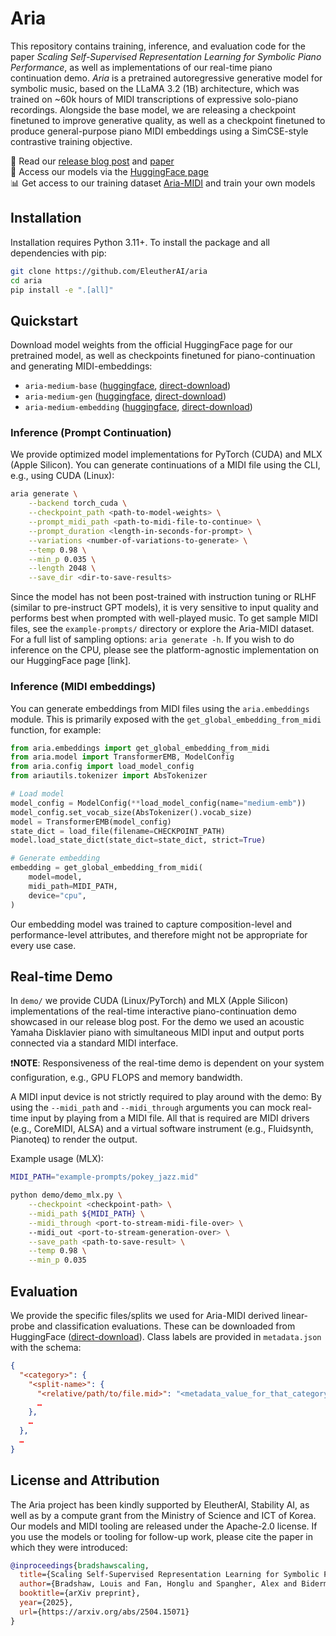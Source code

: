 # Aria

This repository contains training, inference, and evaluation code for the paper *Scaling Self-Supervised Representation Learning for Symbolic Piano Performance*, as well as implementations of our real-time piano continuation demo. *Aria* is a pretrained autoregressive generative model for symbolic music, based on the LLaMA 3.2 (1B) architecture, which was trained on ~60k hours of MIDI transcriptions of expressive solo-piano recordings. Alongside the base model, we are releasing a checkpoint finetuned to improve generative quality, as well as a checkpoint finetuned to produce general-purpose piano MIDI embeddings using a SimCSE-style contrastive training objective.

📖 Read our [release blog post](https://example.com/) and [paper](https://example.com/)  
🤗 Access our models via the [HuggingFace page](https://huggingface.co/loubb/aria-medium-base)  
📊 Get access to our training dataset [Aria-MIDI](https://huggingface.co/datasets/loubb/aria-midi) and train your own models

## Installation 

Installation requires Python 3.11+. To install the package and all dependencies with pip:

```bash
git clone https://github.com/EleutherAI/aria 
cd aria
pip install -e ".[all]"
```

## Quickstart

Download model weights from the official HuggingFace page for our pretrained model, as well as checkpoints finetuned for piano-continuation and generating MIDI-embeddings: 

- `aria-medium-base` ([huggingface](https://example.com/), [direct-download](https://example.com/))
- `aria-medium-gen` ([huggingface](https://example.com/), [direct-download](https://example.com/))
- `aria-medium-embedding` ([huggingface](https://example.com/), [direct-download](https://example.com/))

### Inference (Prompt Continuation)

We provide optimized model implementations for PyTorch (CUDA) and MLX (Apple Silicon). You can generate continuations of a MIDI file using the CLI, e.g., using CUDA (Linux):

```bash
aria generate \
    --backend torch_cuda \
    --checkpoint_path <path-to-model-weights> \
    --prompt_midi_path <path-to-midi-file-to-continue> \
    --prompt_duration <length-in-seconds-for-prompt> \
    --variations <number-of-variations-to-generate> \
    --temp 0.98 \
    --min_p 0.035 \
    --length 2048 \
    --save_dir <dir-to-save-results>
```

Since the model has not been post-trained with instruction tuning or RLHF (similar to pre-instruct GPT models), it is very sensitive to input quality and performs best when prompted with well-played music. To get sample MIDI files, see the `example-prompts/` directory or explore the Aria-MIDI dataset. For a full list of sampling options: `aria generate -h`. If you wish to do inference on the CPU, please see the platform-agnostic implementation on our HuggingFace page [link]. 

### Inference (MIDI embeddings)

You can generate embeddings from MIDI files using the `aria.embeddings` module. This is primarily exposed with the `get_global_embedding_from_midi` function, for example:

```python
from aria.embeddings import get_global_embedding_from_midi
from aria.model import TransformerEMB, ModelConfig
from aria.config import load_model_config
from ariautils.tokenizer import AbsTokenizer

# Load model
model_config = ModelConfig(**load_model_config(name="medium-emb"))
model_config.set_vocab_size(AbsTokenizer().vocab_size)
model = TransformerEMB(model_config)
state_dict = load_file(filename=CHECKPOINT_PATH)
model.load_state_dict(state_dict=state_dict, strict=True)

# Generate embedding
embedding = get_global_embedding_from_midi(
    model=model,
    midi_path=MIDI_PATH,
    device="cpu",
)
```

Our embedding model was trained to capture composition-level and performance-level attributes, and therefore might not be appropriate for every use case.

## Real-time Demo

In `demo/` we provide CUDA (Linux/PyTorch) and MLX (Apple Silicon) implementations of the real-time interactive piano-continuation demo showcased in our release blog post. For the demo we used an acoustic Yamaha Disklavier piano with simultaneous MIDI input and output ports connected via a standard MIDI interface. 

❗**NOTE**: Responsiveness of the real-time demo is dependent on your system configuration, e.g., GPU FLOPS and memory bandwidth.

A MIDI input device is not strictly required to play around with the demo: By using the `--midi_path` and `--midi_through` arguments you can mock real-time input by playing from a MIDI file. All that is required are MIDI drivers (e.g., CoreMIDI, ALSA) and a virtual software instrument (e.g., Fluidsynth, Pianoteq) to render the output. 

Example usage (MLX):

```bash
MIDI_PATH="example-prompts/pokey_jazz.mid"

python demo/demo_mlx.py \
    --checkpoint <checkpoint-path> \
    --midi_path ${MIDI_PATH} \
    --midi_through <port-to-stream-midi-file-over> \  
    --midi_out <port-to-stream-generation-over> \
    --save_path <path-to-save-result> \
    --temp 0.98 \
    --min_p 0.035
```

## Evaluation

We provide the specific files/splits we used for Aria-MIDI derived linear-probe and classification evaluations. These can be downloaded from HuggingFace ([direct-download](https://example.com/)). Class labels are provided in `metadata.json` with the schema:

```json
{
  "<category>": {
    "<split-name>": {
      "<relative/path/to/file.mid>": "<metadata_value_for_that_category>",
      …
    },
    …
  },
  …
}
```

## License and Attribution

The Aria project has been kindly supported by EleutherAI, Stability AI, as well as by a compute grant from the Ministry of Science and ICT of Korea. Our models and MIDI tooling are released under the Apache-2.0 license. If you use the models or tooling for follow-up work, please cite the paper in which they were introduced:

```bibtex
@inproceedings{bradshawscaling,
  title={Scaling Self-Supervised Representation Learning for Symbolic Piano Performance},
  author={Bradshaw, Louis and Fan, Honglu and Spangher, Alex and Biderman, Stella and Colton, Simon},
  booktitle={arXiv preprint},
  year={2025},
  url={https://arxiv.org/abs/2504.15071}
}
```